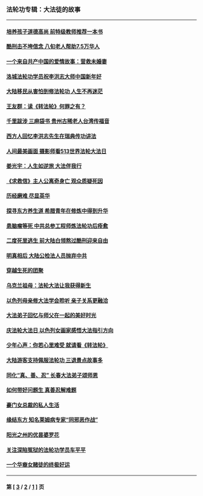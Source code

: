 ### 法轮功专辑：大法徒的故事
---
#### [培养孩子道德高尚 前特级教师推荐一本书](../../pages/nf1147481/n12938640.md?06180430) 
#### [酷刑击不垮信念 八旬老人帮助7.5万华人](../../pages/nf1147481/n12880712.md?06180430) 
#### [一个来自共产中国的爱情故事：营救未婚妻](../../pages/nf1147481/n12778386.md?06180430) 
#### [洛城法轮功学员祝李洪志大师中国新年好](../../pages/nf1147481/n12724685.md?06180430) 
#### [大陆移民从害怕到修法轮功 人生不再迷茫](../../pages/nf1147481/n12414325.md?06180430) 
#### [王友群：读《转法轮》何罪之有？](../../pages/nf1147481/n12408647.md?06180430) 
#### [千里跋涉 三麻袋书 贵州古稀老人台湾传福音](../../pages/nf1147481/n12198750.md?06180430) 
#### [西方人回忆李洪志先生在瑞典传功讲法](../../pages/nf1147481/n12099607.md?06180430) 
#### [人间最美画面 摄影师看513世界法轮大法日](../../pages/nf1147481/n12094118.md?06180430) 
#### [姜光宇：人生如逆旅 大法伴我行](../../pages/nf1147481/n12088664.md?06180430) 
#### [《求救信》主人公离奇身亡 观众质疑死因](../../pages/nf1147481/n11845215.md?06180430) 
#### [历经磨难 尽显英华](../../pages/nf1147481/n11723297.md?06180430) 
#### [探寻东方养生道 希腊青年在修炼中得到升华](../../pages/nf1147481/n11494502.md?06180430) 
#### [患脑瘤等死 中共总参工程师炼法轮功后痊愈](../../pages/nf1147481/n11466682.md?06180430) 
#### [二度死里逃生 前大陆白领熬过酷刑迎来自由](../../pages/nf1147481/n11368594.md?06180430) 
#### [明真相后 大陆公检法人员抛弃中共](../../pages/nf1147481/n11358618.md?06180430) 
#### [穿越生死的团聚](../../pages/nf1147481/n11258922.md?06180430) 
#### [乌克兰祖母：法轮大法让我获得新生](../../pages/nf1147481/n11269457.md?06180430) 
#### [以色列母亲修大法学会聆听 亲子关系更融洽](../../pages/nf1147481/n11268195.md?06180430) 
#### [大法弟子回忆与师父在一起的美好时光](../../pages/nf1147481/n11267759.md?06180430) 
#### [庆法轮大法日 以色列女画家感悟大法指引方向](../../pages/nf1147481/n11267735.md?06180430) 
#### [少年心声：你若心里难受 就请看《转法轮》](../../pages/nf1147481/n11267496.md?06180430) 
#### [大陆游客支持佩服法轮功 三退景点故事多](../../pages/nf1147481/n11267378.md?06180430) 
#### [同化“真、善、忍” 长春大法弟子颂师恩](../../pages/nf1147481/n11266497.md?06180430) 
#### [如何带好问题生 真善忍解难题](../../pages/nf1147481/n11243655.md?06180430) 
#### [豪门女总裁的私人生活](../../pages/nf1147481/n10127794.md?06180430) 
#### [缘结东方 知名莱姆病专家“同邪恶作战”](../../pages/nf1147481/n10682468.md?06180430) 
#### [阳光之州的优昙婆罗花](../../pages/nf1147481/n10546697.md?06180430) 
#### [关注深陷冤狱的法轮功学员车平平](../../pages/nf1147481/n10146883.md?06180430) 
#### [一个华裔女赌徒的终极好运](../../pages/nf1147481/n9147756.md?06180430) 

---
#### 第 [ [3](./3.md?06180430) / [2](./2.md?06180430) / [1](./1.md?06180430) ] 页
